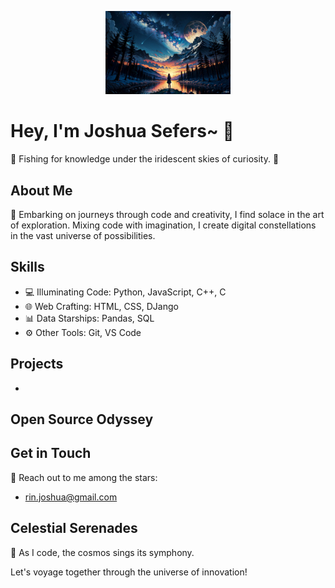 <p align="center">
  <img src="134d2eb5-9293-4760-bebc-aee53cb2193c.png" alt="Iridescent Fisherman Logo" width="200">
</p>

# Hey, I'm Joshua Sefers~ 👋

🎣 Fishing for knowledge under the iridescent skies of curiosity. 🌌

## About Me

🌟 Embarking on journeys through code and creativity, I find solace in the art of exploration. Mixing code with imagination, I create digital constellations in the vast universe of possibilities.

## Skills

- 💻 Illuminating Code: Python, JavaScript, C++, C
- 🌐 Web Crafting: HTML, CSS, DJango
- 📊 Data Starships: Pandas, SQL
- ⚙️ Other Tools: Git, VS Code

## Projects
- 
## Open Source Odyssey


## Get in Touch

🌌 Reach out to me among the stars:

- rin.joshua@gmail.com

## Celestial Serenades

🎵 As I code, the cosmos sings its symphony.



Let's voyage together through the universe of innovation!
